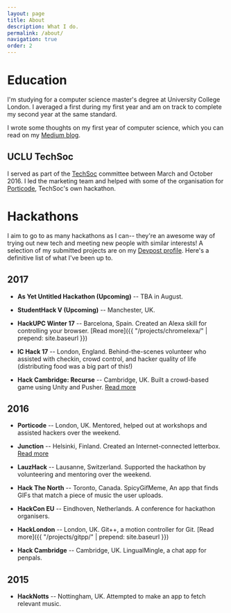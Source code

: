 ```yaml
---
layout: page
title: About
description: What I do.
permalink: /about/
navigation: true
order: 2
---
```


# Education
I'm studying for a computer science master's degree at University College London. I averaged a first during my first year and am on track to complete my second year at the same standard.

I wrote some thoughts on my first year of computer science, which you can read on my [Medium blog](https://medium.com/@mbell_gb/computer-science-pitfalls-be95017ad1bf#.60rykzv0e).

## UCLU TechSoc
I served as part of the [TechSoc](http://techsoc.io/) committee between March and October 2016. I led the marketing team and helped with some of the organisation for [Porticode](http://porticode.io), TechSoc's own hackathon.

# Hackathons
I aim to go to as many hackathons as I can-- they're an awesome way of trying out new tech and meeting new people with similar interests! A selection of my submitted projects are on my [Devpost profile](https://devpost.com/mbell). Here's a definitive list of what I've been up to.

## 2017

* **As Yet Untitled Hackathon (Upcoming)** -- TBA in August.

* **StudentHack V (Upcoming)** -- Manchester, UK.

* **HackUPC Winter 17** -- Barcelona, Spain. Created an Alexa skill for controlling your browser. [Read more]({{ "/projects/chromelexa/" | prepend: site.baseurl }})

* **IC Hack 17** -- London, England. Behind-the-scenes volunteer who assisted with checkin, crowd control, and hacker quality of life (distributing food was a big part of this!)

* **Hack Cambridge: Recurse** -- Cambridge, UK. Built a crowd-based game using Unity and Pusher. [Read more](https://medium.com/@mbell_gb/hack-cambridge-a-lesson-in-recursion-d1d11aae4b6c)

## 2016

* **Porticode** -- London, UK. Mentored, helped out at workshops and assisted hackers over the weekend.

* **Junction** -- Helsinki, Finland. Created an Internet-connected letterbox. [Read more](https://medium.com/@mbell_gb/my-weekend-at-junction-2016-23fee7e211e8)

* **LauzHack** -- Lausanne, Switzerland. Supported the hackathon by volunteering and mentoring over the weekend.

* **Hack The North** -- Toronto, Canada. SpicyGifMeme, An app that finds GIFs that match a piece of music the user uploads.

* **HackCon EU** -- Eindhoven, Netherlands. A conference for hackathon organisers.

* **HackLondon** -- London, UK. Git++, a motion controller for Git. [Read more]({{ "/projects/gitpp/" | prepend: site.baseurl }})

* **Hack Cambridge** -- Cambridge, UK. LingualMingle, a chat app for penpals.

## 2015

* **HackNotts** -- Nottingham, UK. Attempted to make an app to fetch relevant music.
